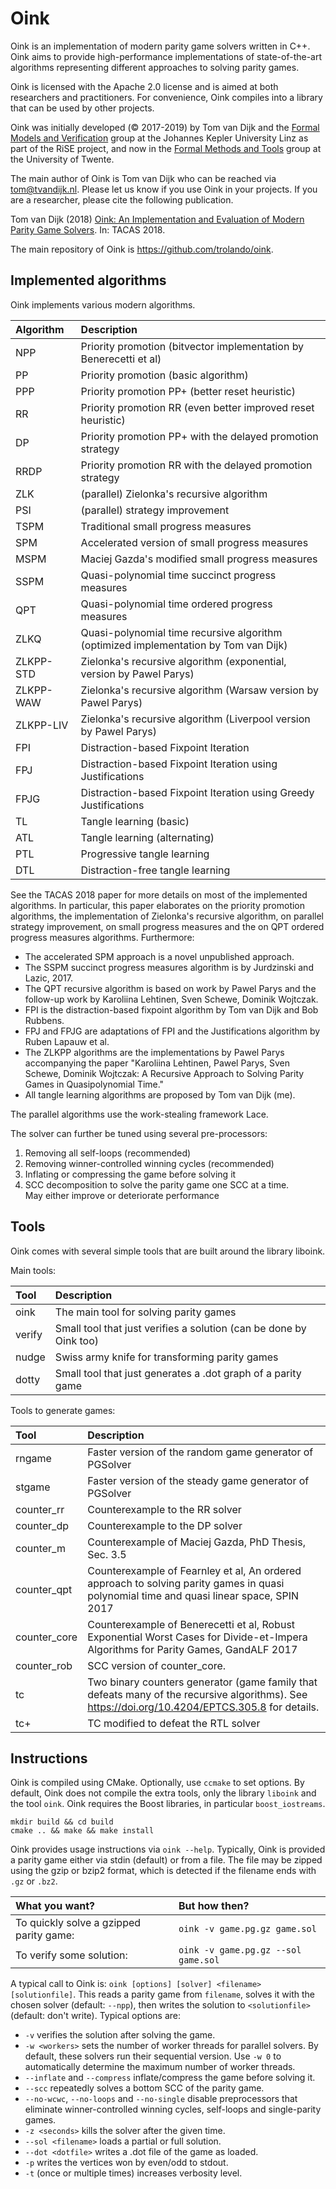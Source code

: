 Oink
====
Oink is an implementation of modern parity game solvers written in C++.
Oink aims to provide high-performance implementations of state-of-the-art
algorithms representing different approaches to solving parity games.

Oink is licensed with the Apache 2.0 license and is aimed at both researchers
and practitioners. For convenience, Oink compiles into a library that can
be used by other projects.

Oink was initially developed (&copy; 2017-2019) by Tom van Dijk and the
[Formal Models and Verification](http://fmv.jku.at/)
group at the Johannes Kepler University Linz as part of the RiSE project,
and now in the [Formal Methods and Tools](https://fmt.ewi.utwente.nl) group
at the University of Twente.

The main author of Oink is Tom van Dijk who can be reached via <tom@tvandijk.nl>.
Please let us know if you use Oink in your projects.
If you are a researcher, please cite the following publication.

Tom van Dijk (2018) [Oink: An Implementation and Evaluation of Modern Parity Game Solvers](https://doi.org/10.1007/978-3-319-89960-2_16). In: TACAS 2018.

The main repository of Oink is https://github.com/trolando/oink.

Implemented algorithms
----------------------

Oink implements various modern algorithms.

Algorithm       | Description
:-------------- | :----------
NPP  | Priority promotion (bitvector implementation by Benerecetti et al)
PP   | Priority promotion (basic algorithm)
PPP  | Priority promotion PP+ (better reset heuristic)
RR   | Priority promotion RR (even better improved reset heuristic)
DP   | Priority promotion PP+ with the delayed promotion strategy
RRDP | Priority promotion RR with the delayed promotion strategy
ZLK  | (parallel) Zielonka's recursive algorithm
PSI  | (parallel) strategy improvement
TSPM | Traditional small progress measures
SPM  | Accelerated version of small progress measures
MSPM | Maciej Gazda's modified small progress measures
SSPM | Quasi-polynomial time succinct progress measures
QPT  | Quasi-polynomial time ordered progress measures
ZLKQ | Quasi-polynomial time recursive algorithm (optimized implementation by Tom van Dijk)
ZLKPP-STD | Zielonka's recursive algorithm (exponential, version by Pawel Parys)
ZLKPP-WAW | Zielonka's recursive algorithm (Warsaw version by Pawel Parys)
ZLKPP-LIV | Zielonka's recursive algorithm (Liverpool version by Pawel Parys)
FPI  | Distraction-based Fixpoint Iteration
FPJ  | Distraction-based Fixpoint Iteration using Justifications
FPJG | Distraction-based Fixpoint Iteration using Greedy Justifications
TL   | Tangle learning (basic)
ATL  | Tangle learning (alternating)
PTL  | Progressive tangle learning
DTL  | Distraction-free tangle learning

See the TACAS 2018 paper for more details on most of the implemented algorithms. In particular, this paper elaborates on the priority promotion algorithms, the implementation of Zielonka's recursive algorithm, on parallel strategy improvement, on small progress measures and the on QPT ordered progress measures algorithms. Furthermore:

* The accelerated SPM approach is a novel unpublished approach.
* The SSPM succinct progress measures algorithm is by Jurdzinski and Lazic, 2017.
* The QPT recursive algorithm is based on work by Pawel Parys and the follow-up work by Karoliina Lehtinen, Sven Schewe, Dominik Wojtczak.
* FPI is the distraction-based fixpoint algorithm by Tom van Dijk and Bob Rubbens.
* FPJ and FPJG are adaptations of FPI and the Justifications algorithm by Ruben Lapauw et al.
* The ZLKPP algorithms are the implementations by Pawel Parys accompanying the paper "Karoliina Lehtinen, Pawel Parys, Sven Schewe, Dominik Wojtczak: A Recursive Approach to Solving Parity Games in Quasipolynomial Time."
* All tangle learning algorithms are proposed by Tom van Dijk (me).

The parallel algorithms use the work-stealing framework Lace.

The solver can further be tuned using several pre-processors:

1. Removing all self-loops (recommended)
2. Removing winner-controlled winning cycles (recommended)
3. Inflating or compressing the game before solving it
4. SCC decomposition to solve the parity game one SCC at a time.  
   May either improve or deteriorate performance

Tools
-----

Oink comes with several simple tools that are built around the library
liboink.

Main tools:

Tool    | Description
:------ | :-------------
oink    | The main tool for solving parity games
verify  | Small tool that just verifies a solution (can be done by Oink too)
nudge   | Swiss army knife for transforming parity games
dotty   | Small tool that just generates a .dot graph of a parity game

Tools to generate games:

Tool           | Description
:------------- | :----------
rngame         | Faster version of the random game generator of PGSolver
stgame         | Faster version of the steady game generator of PGSolver
counter\_rr    | Counterexample to the RR solver
counter\_dp    | Counterexample to the DP solver
counter\_m     | Counterexample of Maciej Gazda, PhD Thesis, Sec. 3.5
counter\_qpt   | Counterexample of Fearnley et al, An ordered approach to solving parity games in quasi polynomial time and quasi linear space, SPIN 2017
counter\_core  | Counterexample of Benerecetti et al, Robust Exponential Worst Cases for Divide-et-Impera Algorithms for Parity Games, GandALF 2017
counter\_rob   | SCC version of counter\_core.
tc             | Two binary counters generator (game family that defeats many of the recursive algorithms). See https://doi.org/10.4204/EPTCS.305.8 for details.
tc+            | TC modified to defeat the RTL solver

Instructions
-----------

Oink is compiled using CMake.
Optionally, use `ccmake` to set options.
By default, Oink does not compile the extra tools, only the library `liboink` and the tool `oink`.
Oink requires the Boost libraries, in particular `boost_iostreams`.
```
mkdir build && cd build
cmake .. && make && make install
```

Oink provides usage instructions via `oink --help`. Typically, Oink is provided a parity game either
via stdin (default) or from a file. The file may be zipped using the gzip or bzip2 format, which is detected if the
filename ends with `.gz` or `.bz2`.

What you want?                          | But how then?
:-------------------------------------- | :---------------------------------
To quickly solve a gzipped parity game: | `oink -v game.pg.gz game.sol`
To verify some solution:                | `oink -v game.pg.gz --sol game.sol`

A typical call to Oink is: `oink [options] [solver] <filename> [solutionfile]`. This reads a parity game from `filename`, solves it with the chosen solver (default: `--npp`), then writes the solution to `<solutionfile>` (default: don't write).
Typical options are:
- `-v` verifies the solution after solving the game.
- `-w <workers>` sets the number of worker threads for parallel solvers. By default, these solvers run their sequential version. Use `-w 0` to automatically determine the maximum number of worker threads.
- `--inflate` and `--compress` inflate/compress the game before solving it.
- `--scc` repeatedly solves a bottom SCC of the parity game.
- `--no-wcwc`, `--no-loops` and `--no-single` disable preprocessors that eliminate winner-controlled winning cycles, self-loops and single-parity games.
- `-z <seconds>` kills the solver after the given time.
- `--sol <filename>` loads a partial or full solution.
- `--dot <dotfile>` writes a .dot file of the game as loaded.
- `-p` writes the vertices won by even/odd to stdout.
- `-t` (once or multiple times) increases verbosity level.
